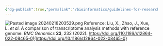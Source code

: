 ```yaml
---
{"dg-publish":true,"permalink":"/bioinformatics/guidelines-for-researchers-to-decide-the-appropriate-procedure-for-rna-seq-analysis/"}
---
```


![Pasted image 20240218203529.png](/img/user/appendix/Pasted%20image%2020240218203529.png)
Reference: Liu, X., Zhao, J., Xue, L. _et al._ A comparison of transcriptome analysis methods with reference genome. _BMC Genomics_ **23**, 232 (2022). https://doi.org/[10.1186/s12864-022-08465-0](https://doi.org/10.1186/s12864-022-08465-0)

